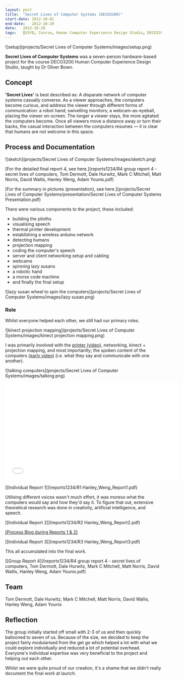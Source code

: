 ```yaml
---
layout:	post
title:	"Secret Lives of Computer Systems (DECO3200)"
start-date:	2012-10-01
end-date:	2012-10-20
date:	2012-10-20
tags:	[USYD, Course, Human Computer Experience Design Studio, DECO3200, DECO, Design Computing, Arduino, Robotic Hands, Thermal Printer, Sentient Computers, Artificial Intelligence, AI, University of Sydney]
---
```


![setup](projects/Secret Lives of Computer Systems/images/setup.png)

__Secret Lives of Computer Systems__ was a seven-person hardware-based project for the course DECO3200 Human Computer Experience Design Studio, taught by Dr Oliver Bown.

## Concept

__'Secret Lives'__ is best described as: 
A disparate network of computer systems casually converse. As a viewer approaches, the computers become curious, and address the viewer through different forms of communication: a robot hand; swivelling monitors; a webcam-as-eyeball, placing the viewer on-screen. The longer a viewer stays, the more agitated the computers become. Once all viewers move a distance away or turn their backs, the casual interaction between the computers resumes — it is clear that humans are not welcome in this space.

## Process and Documentation

![sketch](projects/Secret Lives of Computer Systems/images/sketch.png)

[For the detailed final report 4, see here.](reports1234/R4 group report 4 - secret lives of computers, Tom Dermott, Dale Hurwitz, Mark C Mitchell, Matt Norris, David Wallis, Hanley Weng, Adam Younis.pdf)

[For the summary in pictures (presentation), see here.](projects/Secret Lives of Computer Systems/presentation/Secret Lives of Computer Systems Presentation.pdf)

There were various components to the project, these included:

- building the plinths
- visualising speech
- thermal printer development
- establishing a wireless arduino network
- detecting humans
- projection mapping
- coding the computer's speech
- server and client networking setup and cabling
- webcams
- spinning lazy susans
- a robotic hand
- a morse code machine
- and finally the final setup

![lazy susan wheel to spin the computers](projects/Secret Lives of Computer Systems/images/lazy susan.png)

### Role

Whilst everyone helped each other, we still had our primary roles. 

![kinect projection mapping](projects/Secret Lives of Computer Systems/images/kinect projection mapping.png)

I was primarily involved with the [printer (video)](https://www.youtube.com/watch?feature=player_embedded&v=HrA1PW_DRdE), networking, kinect + projection mapping, and most importantly; the spoken content of the computers [(early video)](https://www.youtube.com/watch?v=FbDOsGHvmNM) (i.e. what they say and communicate with one another).

![talking computers](projects/Secret Lives of Computer Systems/images/talking.png)

<iframe width="560" height="315" src="//www.youtube.com/embed/HtmJ6hspG8A?rel=0" frameborder="0" allowfullscreen></iframe>

[[Individual Report 1]](reports1234/R1 Hanley_Weng_Report1.pdf)

Utilising different voices wasn't much effort, it was moreso what the computers would say and how they'd say it. To figure that out, extensive theoretical research was done in creativity, artificial intelligence, and speech.

[[Individual Report 2]](reports1234/R2 Hanley_Weng_Report2.pdf)

[[Process Blog during Reports 1 & 2]](http://32bithuman.tumblr.com)

[[Individual Report 3]](reports1234/R3 Hanley_Weng_Report3.pdf)

This all accumulated into the final work.

[[Group Report 4]](reports1234/R4 group report 4 - secret lives of computers, Tom Dermott, Dale Hurwitz, Mark C Mitchell, Matt Norris, David Wallis, Hanley Weng, Adam Younis.pdf)

## Team

Tom Dermott, Dale Hurwitz, Mark C Mitchell, Matt Norris, David Wallis, Hanley Weng, Adam Younis

## Reflection

The group initially started off small with 2-3 of us and then quickly ballooned to seven of us. Because of the size, we decided to keep the project fairly modularised from the get go which helped a lot with what we could explore individually and reduced a lot of potential overhead. Everyone's individual expertise was very beneficial to the project and helping out each other.

Whilst we were quite proud of our creation, it's a shame that we didn't really document the final work at launch. 

